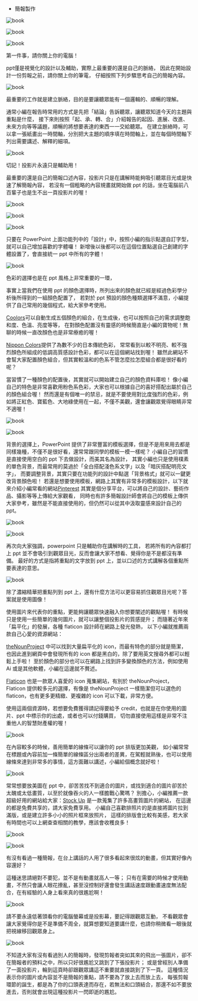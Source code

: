 * 簡報製作

![book](../../master/images/ppt1.png)

![book](../../master/images/ppt2.png)

![book](../../master/images/ppt3.png)

第一件事，請你關上你的電腦！

ppt僅是視覺化的設計以及輔助，實際上最重要的還是自己的脈絡，
因此在開始設計一份剪報之前，請你關上你的筆電，
仔細按照下列步驟思考自己的簡報內容。

![book](../../master/images/ppt4.png)

最重要的工作就是建立脈絡，目的是要讓聽眾能有一個邏輯的、順暢的理解。

通常小編在報告時常用的方式是先把「結論」告訴聽眾，讓聽眾知道今天的主題與重點是什麼，
接下來則按照「起、承、轉、合」介紹報告的起因、進展、改進、未來方向等等議題，順暢的將想要表達的東西一一交給聽眾。
在建立脈絡時，可以拿一張紙畫出一時間軸，分別把大主題的順序填在時間軸上，並在每個時間軸下列出需要講述、解釋的細項。

![book](../../master/images/ppt5.png)

切記！投影片永遠只是輔助用！

最重要的還是自己的簡報口述內容，投影片只是在講解時能夠吸引聽眾目光或是快速了解簡報內容，
若沒有一個粗略的內容規畫就開始做 ppt 的話，坐在電腦前八百輩子也是生不出一頁投影片的喔！

![book](../../master/images/ppt6.png)

![book](../../master/images/ppt7.png)

![book](../../master/images/ppt8.png)

只要在 PowerPoint 上面功能列中的「設計」中，按照小編的指示點選自訂字型，就可以自己增加喜歡的字體囉！
新增後以後都可以在這個位置點選自己創建的字體設置了，會直接統一 ppt 中所有的字體！

![book](../../master/images/ppt9.png)

色彩的選擇也是在 ppt 風格上非常重要的一環，

事實上當我們在使用 ppt 的顏色選擇時，所列出來的顏色就已經是經過色彩學分析後所得到的一組顏色配置了，
若對於 ppt 預設的顏色種類選擇不滿意，小編提供了自己常用的幾個程式，給大家參考使用。

[Coolors](https://coolors.co/)可以自動生成五個顏色的組合，在生成後，也可以按照自己的需求調整飽和度、色溫、亮度等等，
在對顏色配置沒有靈感的時候簡直是小編的寶物呢！無聊的時候一直改顏色也是非常療癒的喔！

[Nippon Colors](http://nipponcolors.com/)提供了為數不少的日本傳統色彩，
常常看到以較不明亮、較不強烈顏色所組成的低調高質感設計色彩，都可以在這個網站找到喔！
雖然此網站不會幫大家配置顏色組合，但其實較溫和的色系不管怎麼拉怎麼組合都是很好看的呢？

當習慣了一種顏色的配置後，其實就可以開始建立自己的顏色資料庫啦！
像小編自己的特色是非常喜歡用粉色系色彩，大家也可以根據自己的喜好搭配出屬於自己的顏色組合喔！
然而還是有個唯一的禁忌，就是不要使用對比度強烈的色彩，例如將正紅色、寶藍色、大地綠使用在一起，不僅不美觀，還會讓觀眾覺得眼睛非常不適喔！

![book](../../master/images/ppt10.png)

![book](../../master/images/ppt11.png)

背景的選擇上，PowerPoint 提供了非常豐富的模板選擇，但是不是用來用去都是同樣幾種，不僅不是很好看，還常常跟同學的模板一模一樣呢？
小編自己的習慣是直接使用空白的 ppt 下去做設計，而美其名為設計，
其實小編也只是使用樸素的單色背景，而最常用的莫過於「全白搭配淺色系文字」以及「暗灰搭配明亮文字」，
而要調整背景，其實只要在功能列的設計中點選「背景格式」就可以一鍵更改背景顏色啦！
若還是想要使用模板，網路上其實有非常多的模板設計，以下就來介紹小編常看的網站[Pinterest](https://www.pinterest.com/)
其實是個分享平台，可以將自己的設計、藝術作品、攝影等等上傳給大家觀看，
同時也有許多簡報設計師會將自己的模板上傳供大家參考，雖然是不能直接使用的，但仍然可以從其中汲取靈感來設計自己的 ppt。

![book](../../master/images/ppt12.png)

![book](../../master/images/ppt13.png)

再次向大家強調，powerpoint 只是輔助你在講解時的工具，
若將所有的內容都打上 ppt 並不會吸引到觀眾目光，反而會讓大家不想看、覺得你是不是都沒有準備。
最好的方式是指將重點的文字放到 ppt 上，並以口述的方式講解各個重點所要表達的意思。

![book](../../master/images/ppt14.png)

除了濃縮精華把重點列到 ppt 上，還有什麼方法可以更容易抓住觀眾目光呢？答案就是使用圖像！

使用圖片來代表你的重點，更能夠讓聽眾快速融入你想要闡述的觀點喔！
有時候只是使用一些簡單的幾何圖片，就可以讓整個投影片的質感提升；
而隨著近年來「扁平化」的發展，各種 flaticon 設計師在網路上發光發熱，
以下小編就推薦兩款自己心愛的資源網站：

[theNounProject](https://thenounproject.com/) 中可以找到大量扁平化的 icon，而最有特色的部分就是簡潔，
也因此進到網頁中會發現所有的 icon 都是黑白的，除了要用英文搜尋外都可以輕鬆上手啦！
至於顏色的部分也可以在網路上找到許多變換顏色的方法，例如使用 Ai 或是其他軟體，小編在這邊就不贅述。

[Flaticon](http://www.flaticon.com/) 也是一款眾人喜愛的 icon 蒐集網站，有別於 theNounProject，
Flaticon 提供較多元的選擇，有像是 theNounProject 一樣簡潔但可以選色的 flaticon，也有更多更精緻、更複雜的 icon 可以下載，非常方便。

使用這兩個資源時，若想要免費獲得請記得要給予 credit，也就是在你使用的圖片、ppt 中標示你的出處，或者也可以付錢購買，
切勿直接使用這樣是非常不注重他人的智慧財產權的喔！

![book](../../master/images/ppt15.png)

在內容較多的時候，善用簡單的線條可以讓你的 ppt 排版更加美觀，
如小編常常在標題或內容前加一條簡單的線條區分出兩者的差異，在駕輕就熟後，也可以使用線條來達到非常多的事情，這方面難以講述，小編給個概念就好啦！

![book](../../master/images/ppt16.png)

常常想要放美圖在 ppt 中，卻苦苦找不到適合的圖片，或找到適合的圖片卻苦於太醜或太低畫質，以至於就像吞火的人一樣膽戰心驚嗎？
別擔心，小編推薦一款超級好用的網站給大家：[Stock Up](https://www.sitebuilderreport.com/stock-up) 是一款蒐集了許多高畫質圖片的網站，
在這邊的都是免費共享的，請大家免費享用。
小編自己喜歡排照片的是直接將圖片拉到滿版，或是建立許多小小的照片框來放照片，
這樣的排版會比較有美感，若大家有時間也可以上網查查相關的教學，應該會收穫良多！

![book](../../master/images/ppt17.png)

![book](../../master/images/ppt18.png)

有沒有看過一種簡報，在台上講話的人用了很多看起來很炫的動畫，但其實好像內容還好？

這種迷思請絕對不要犯，並不是有動畫就高人一等；
只有在需要的時候才使用動畫，不然只會讓人眼花撩亂，甚至沒控制好還會發生講話速度跟動畫速度無法配合，在有經驗的人身上看來真的很尷尬啊！

![book](../../master/images/ppt19.png)

請不要永遠低著頭看你的電腦螢幕或是投影幕，要記得跟觀眾互動，
不看觀眾會讓大家覺得你是不是準備不周全，就算想要知道要講什麼，也請你稍微看一眼後就把視線移回觀眾身上。

![book](../../master/images/ppt20.png)

不知道大家有沒有看過別人的簡報時，發現剪報者突如其來的飛出一張圖片，卻不在簡報者的預料之中，所以只好很尷尬又跳到了下張投影片；
或是曾經別人準備了一面投影片，輪到這頁時卻跟觀眾講這不重要就直接跳到了下一頁。
這種情況表示你的圖片或內容並不是簡報的重點，請不要為了放上去而放上去，
每張剪報環節的誕生，都是為了你的口頭表達而存在，若無法和口頭結合，那還不如不要放進去，否則就會出現這種投影片一閃即逝的尷尬。
